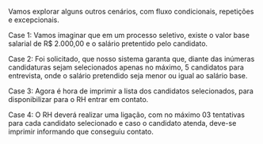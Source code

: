 Vamos explorar alguns outros cenários, com fluxo condicionais, repetições e excepcionais.

Case 1: Vamos imaginar que em um processo seletivo, existe o valor base salarial de R$ 2.000,00 e o salário pretentido pelo candidato.

Case 2: Foi solicitado, que nosso sistema garanta que, diante das inúmeras candidaturas sejam selecionados apenas no máximo, 5 candidatos para entrevista, onde o salário pretendido seja menor ou igual ao salário base.

Case 3: Agora é hora de imprimir a lista dos candidatos selecionados, para disponibilizar para o RH entrar em contato.

Case 4: O RH deverá realizar uma ligação, com no máximo 03 tentativas para cada candidato selecionado e caso o candidato atenda, deve-se imprimir informando que conseguiu contato.